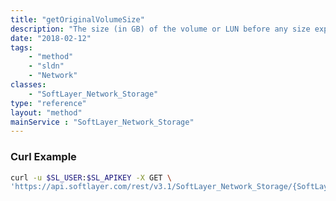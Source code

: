 ```yaml
---
title: "getOriginalVolumeSize"
description: "The size (in GB) of the volume or LUN before any size expansion, or of the volume (before any possible size expansion) from which the duplicate volume or LUN was created."
date: "2018-02-12"
tags:
    - "method"
    - "sldn"
    - "Network"
classes:
    - "SoftLayer_Network_Storage"
type: "reference"
layout: "method"
mainService : "SoftLayer_Network_Storage"
---
```


### Curl Example
```bash
curl -u $SL_USER:$SL_APIKEY -X GET \
'https://api.softlayer.com/rest/v3.1/SoftLayer_Network_Storage/{SoftLayer_Network_StorageID}/getOriginalVolumeSize'
```
